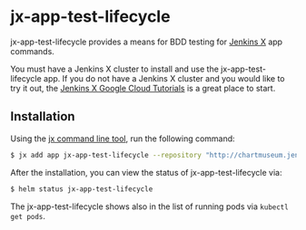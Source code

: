 # jx-app-test-lifecycle

jx-app-test-lifecycle provides a means for BDD testing for [Jenkins X](https://jenkins-x.github.io/jenkins-x-website/) app commands.

You must have a Jenkins X cluster to install and use the jx-app-test-lifecycle app.
If you do not have a Jenkins X cluster and you would like to try it out, the [Jenkins X Google Cloud Tutorials](https://jenkins-x.io/getting-started/tutorials/) is a great place to start.

## Installation

Using the [jx command line tool](https://jenkins-x.io/getting-started/install/), run the following command:

```bash
$ jx add app jx-app-test-lifecycle --repository "http://chartmuseum.jenkins-x.io"
```

After the installation, you can view the status of jx-app-test-lifecycle via:

```bash
$ helm status jx-app-test-lifecycle
```

The jx-app-test-lifecycle shows also in the list of running pods via `kubectl get pods`.
                                                                                                        
